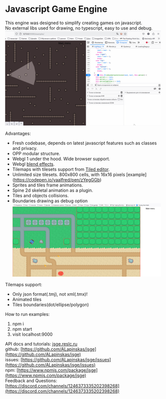 # Javascript Game Engine

This engine was designed to simplify creating games on javascript. \
No external libs used for drawing, no typescript, easy to use and debug. \
![Alt text](debug.gif?raw=true "Title")

Advantages:
* Fresh codebase, depends on latest javascript features such as classes and privacy. 
* OPP modular structure.
* Webgl 1 under the hood. Wide browser support.
* Webgl [blend effects](https://developer.mozilla.org/en-US/docs/Web/API/WebGLRenderingContext/blendFunc).
* Tilemaps with tilesets support from [Tiled editor](https://www.mapeditor.org).
* Unlimited size tilesets. 800x800 cells, with 16x16 pixels [example] (https://codepen.io/yaalfred/pen/zYegGGb)
* Sprites and tiles frame animations.
* Spine 2d skeletal animation as a plugin.
* Tiles and objects collisions.
* Boundaries drawing as debug option 
![Boundaries draw](boundaries_draw.png?raw=true "Boundaries draw")

Tilemaps support:
* Only json format(.tmj), not xml(.tmx)!
* Animated tiles
* Tiles boundaries(dot/ellipse/polygon)

How to run examples:
1. npm i
2. npm start
3. visit localhost:9000

API docs and tutorials: [jsge.reslc.ru](https://jsge.reslc.ru) \
github: [https://github.com/ALapinskas/jsge](https://github.com/ALapinskas/jsge) \
issues: [https://github.com/ALapinskas/jsge/issues](https://github.com/ALapinskas/jsge/issues) \
npm: [https://www.npmjs.com/package/jsge](https://www.npmjs.com/package/jsge) \
Feedback and Questions: 
[https://discord.com/channels/1246373335202398268](https://discord.com/channels/1246373335202398268)